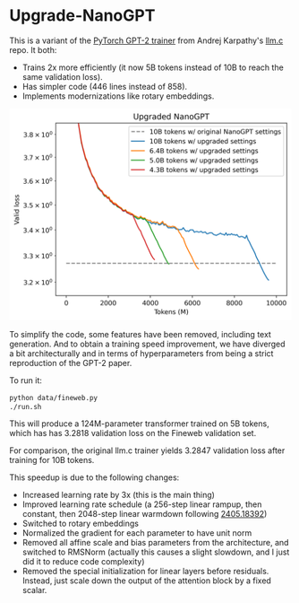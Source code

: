 # Upgrade-NanoGPT

This is a variant of the [PyTorch GPT-2 trainer](https://github.com/karpathy/llm.c/blob/master/train_gpt2.py) from
Andrej Karpathy's [llm.c](https://github.com/karpathy/llm.c) repo. It both:
* Trains 2x more efficiently (it now 5B tokens instead of 10B to reach the same validation loss).
* Has simpler code (446 lines instead of 858).
* Implements modernizations like rotary embeddings.

![upgrade](img/fig_tuned_nanogpt.png)

To simplify the code, some features have been removed, including text generation. And to obtain a training speed improvement, we have diverged
a bit architecturally and in terms of hyperparameters from being a strict reproduction of the GPT-2 paper.

To run it:
```
python data/fineweb.py
./run.sh
```

This will produce a 124M-parameter transformer trained on 5B tokens, which has has 3.2818 validation loss on the Fineweb validation set.

For comparison, the original llm.c trainer yields 3.2847 validation loss after training for 10B tokens.

This speedup is due to the following changes:
- Increased learning rate by 3x (this is the main thing)
- Improved learning rate schedule (a 256-step linear rampup, then constant, then 2048-step linear warmdown following [2405.18392](https://arxiv.org/abs/2405.18392))
- Switched to rotary embeddings
- Normalized the gradient for each parameter to have unit norm
- Removed all affine scale and bias parameters from the architecture, and switched to RMSNorm (actually this causes a slight slowdown, and I just did it to reduce code complexity)
- Removed the special initialization for linear layers before residuals. Instead, just scale down the output of the attention block by a fixed scalar.

